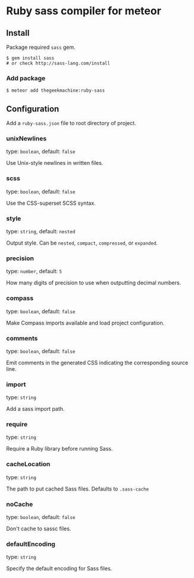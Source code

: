# Ruby sass compiler for meteor



## Install

Package required `sass` gem.

    $ gem install sass
    # or check http://sass-lang.com/install

### Add package

    $ meteor add thegeekmachine:ruby-sass


## Configuration

Add a `ruby-sass.json` file to root directory of project.


### unixNewlines

type: `boolean`, default: `false`

Use Unix-style newlines in written files.


### scss

type: `boolean`, default: `false`

Use the CSS-superset SCSS syntax.


### style

type: `string`, default: `nested`

Output style. Can be `nested`, `compact`, `compressed`, or `expanded`.


### precision

type: `number`, default: `5`

How many digits of precision to use when outputting decimal numbers.


### compass

type: `boolean`, default: `false`

Make Compass imports available and load project configuration.


### comments

type: `boolean`, default: `false`

Emit comments in the generated CSS indicating the corresponding source line.


### import

type: `string`

Add a sass import path.


### require

type: `string`

Require a Ruby library before running Sass.


### cacheLocation

type: `string`

The path to put cached Sass files. Defaults to `.sass-cache`


### noCache

type: `boolean`, default: `false`

Don't cache to sassc files.


### defaultEncoding

type: `string`

Specify the default encoding for Sass files.
